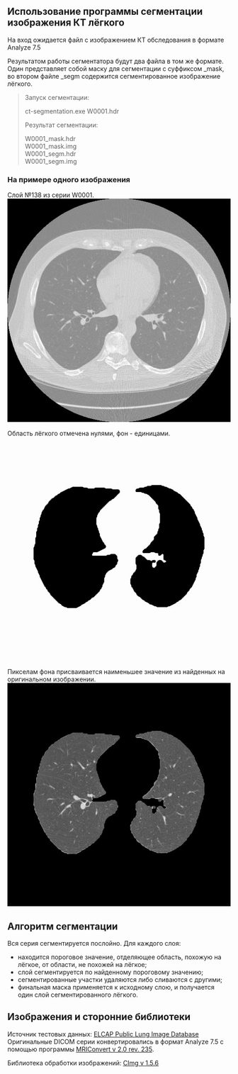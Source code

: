 ## Использование программы сегментации изображения КТ лёгкого

На вход ожидается файл с изображением КТ обследования в формате Analyze 7.5

Результатом работы сегментатора будут два файла в том же формате. Один представляет собой маску для сегментации с суффиксом _mask, во втором файле _segm содержится сегментированное изображение лёгкого. 

> Запуск сегментации:
>   
> 	ct-segmentation.exe W0001.hdr
> 
> Результат сегментации: 
> 
> 	W0001_mask.hdr   
> 	W0001_mask.img  
> 	W0001_segm.hdr  
> 	W0001_segm.img

### На примере одного изображения
Слой №138 из серии W0001.
![Оригинальное изображение](./img/W0001-138-original.jpg "Оригинальное изображение")

Область лёгкого отмечена нулями, фон - единицами.
![Маска изображения](./img/W0001-138-mask.jpg "Маска изображения")

Пикселам фона присваивается наименьшее значение из найденных на оригинальном изображении.
![Результат сегментации](./img/W0001-138-segm.jpg "Результат сегментации")

## Алгоритм сегментации
Вся серия сегментируется послойно. Для каждого слоя:

- находится пороговое значение, отделяющее область, похожую на лёгкое, от области, не похожей на лёгкое;
- слой сегментируется по найденному пороговому значению;
- сегментированные участки удаляются либо сливаются с другими;
- финальная маска применяется к исходному слою, и получается один слой сегментированного лёгкого.

## Изображения и сторонние библиотеки

Источник тестовых данных: [ELCAP Public Lung Image Database](http://www.via.cornell.edu/lungdb.html)
Оригинальные DICOM серии конвертировались в формат Analyze 7.5 с помощью программы [MRIConvert v 2.0 rev. 235](http://lcni.uoregon.edu/~jolinda/MRIConvert/).

Библиотека обработки изображений: [CImg v 1.5.6](http://cimg.sourceforge.net)












































